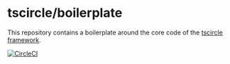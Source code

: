 # tscircle/boilerplate 
This repository contains a boilerplate around the core code of the [tscircle framework](https://github.com/tscircle/framework).

[![CircleCI](https://circleci.com/gh/tscircle/framework.svg?style=svg)](https://circleci.com/gh/tscircle/framework)

